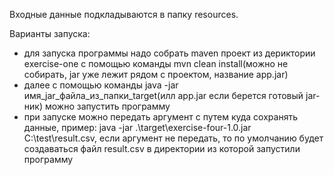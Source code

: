 Входные данные подкладываются в папку resources.

Варианты запуска:  
- для запуска программы надо собрать maven проект из дериктории exercise-one с помощью
команды mvn clean install(можно не собирать, jar уже лежит рядом с проектом, название app.jar)
- далее с помощью команды java -jar имя_jar_файла_из_папки_target(илл app.jar если берется готовый jar-ник) можно запустить программу
- при запуске можно передать аргумент с путем куда сохранять данные, пример:
java -jar .\target\exercise-four-1.0.jar C:\test\result.csv, если аргумент не передать, то по умолчанию
будет создаваться файл result.csv в директории из которой запустили программу